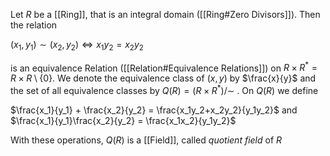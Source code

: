 Let $R$ be a [[Ring]], that is an integral domain ([[Ring#Zero Divisors]]). Then the relation

$(x_1,y_1)\sim (x_2,y_2) \Leftrightarrow x_1y_2 = x_2y_2$ 

is an equivalence Relation ([[Relation#Equivalence Relations]]) on $R\times R^* = R\times R\setminus \{0\}$.
We denote the equivalence class of $(x,y)$ by $\frac{x}{y}$ and the set of all equivalence classes by $Q(R) = (R\times R^*)/\sim$ . On $Q(R)$ we define

$\frac{x_1}{y_1} + \frac{x_2}{y_2} = \frac{x_1y_2+x_2y_2}{y_1y_2}$ and $\frac{x_1}{y_1}\frac{x_2}{y_2} = \frac{x_1x_2}{y_1y_2}$ 

With these operations, $Q(R)$ is a [[Field]], called *quotient field* of $R$